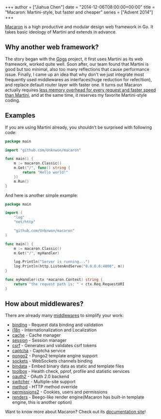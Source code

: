 +++
author = ["Jiahua Chen"]
date = "2014-12-06T08:00:00+00:00"
title = "Macaron: Martini-style, but faster and cheaper"
series = ["Advent 2014"]
+++

[Macaron](https://github.com/Unknwon/macaron) is a high productive and modular design web framework in Go. It takes basic ideology of Martini and extends in advance.

## Why another web framework? 

The story began with the [Gogs](https://github.com/gogits/gogs) project, it first uses Martini as its web framework, worked quite well. Soon after, our team found that Martini is good but too minimal, also too many reflections that cause performance issue. Finally, I came up an idea that why don't we just integrate most frequently used middlewares as interfaces(huge reduction for refecltion), and replace default router layer with faster one. It turns out Macaron actually requires [less memory overhead for every request and faster speed than Martini](https://github.com/Unknwon/go-http-routing-benchmark), and at the same time, it reserves my favorite Martini-style coding.

## Examples

If you are using Martini already, you shouldn't be surprised with following code:

```go
package main

import "github.com/Unknwon/macaron"

func main() {
    m := macaron.Classic()
    m.Get("/", func() string {
        return "Hello world!"
    })
    m.Run()
}
```

And here is another simple example:

```go
package main

import (
    "log"
    "net/http"

    "github.com/Unknwon/macaron"
)

func main() {
    m := macaron.Classic()
    m.Get("/", myHandler)

    log.Println("Server is running...")
    log.Println(http.ListenAndServe("0.0.0.0:4000", m))
}

func myHandler(ctx *macaron.Context) string {
    return "the request path is: " + ctx.Req.RequestURI
}
```

## How about middlewares?

There are already many [middlewares](https://github.com/macaron-contrib) to simplify your work:

- [binding](https://github.com/macaron-contrib/binding) - Request data binding and validation
- [i18n](https://github.com/macaron-contrib/i18n) - Internationalization and Localization
- [cache](https://github.com/macaron-contrib/cache) - Cache manager
- [session](https://github.com/macaron-contrib/session) - Session manager
- [csrf](https://github.com/macaron-contrib/csrf) - Generates and validates csrf tokens
- [captcha](https://github.com/macaron-contrib/captcha) - Captcha service
- [pongo2](https://github.com/macaron-contrib/pongo2) - Pongo2 template engine support
- [sockets](https://github.com/macaron-contrib/sockets) - WebSockets channels binding
- [bindata](https://github.com/macaron-contrib/bindata) - Embed binary data as static and template files
- [toolbox](https://github.com/macaron-contrib/toolbox) - Health check, pprof, profile and statistic services
- [oauth2](https://github.com/macaron-contrib/oauth2) - OAuth 2.0 backend
- [switcher](https://github.com/macaron-contrib/switcher) - Multiple-site support
- [method](https://github.com/macaron-contrib/method) - HTTP method override
- [permissions2](https://github.com/xyproto/permissions2) - Cookies, users and permissions
- [renders](https://github.com/macaron-contrib/renders) - Beego-like render engine(Macaron has built-in template engine, this is another option)

Want to know more about Macaron? Check out its [documentation site](http://macaron.gogs.io/)!
